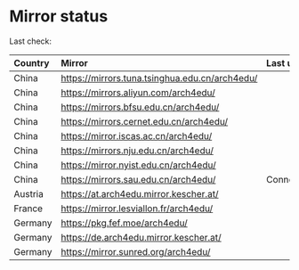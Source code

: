 <script src="./time.js"></script>
# Mirror status
Last check: <script type="text/javascript">localize(1708305305.5894344);</script>

|Country|Mirror|Last update|
|:------|:-----|:----------|
|China|https://mirrors.tuna.tsinghua.edu.cn/arch4edu/|<script type="text/javascript">localize(1708280854);</script>|
|China|https://mirrors.aliyun.com/arch4edu/|<script type="text/javascript">localize(1708280854);</script>|
|China|https://mirrors.bfsu.edu.cn/arch4edu/|<script type="text/javascript">localize(1708280854);</script>|
|China|https://mirrors.cernet.edu.cn/arch4edu/|<script type="text/javascript">localize(1708280854);</script>|
|China|https://mirror.iscas.ac.cn/arch4edu/|<script type="text/javascript">localize(1708237736);</script>|
|China|https://mirrors.nju.edu.cn/arch4edu/|<script type="text/javascript">localize(1708194649);</script>|
|China|https://mirror.nyist.edu.cn/arch4edu/|<script type="text/javascript">localize(1708280854);</script>|
|China|https://mirrors.sau.edu.cn/arch4edu/|ConnectionError|
|Austria|https://at.arch4edu.mirror.kescher.at/|<script type="text/javascript">localize(1708280854);</script>|
|France|https://mirror.lesviallon.fr/arch4edu/|<script type="text/javascript">localize(1708237736);</script>|
|Germany|https://pkg.fef.moe/arch4edu/|<script type="text/javascript">localize(1708280854);</script>|
|Germany|https://de.arch4edu.mirror.kescher.at/|<script type="text/javascript">localize(1708280854);</script>|
|Germany|https://mirror.sunred.org/arch4edu/|<script type="text/javascript">localize(1708280854);</script>|

<script src="./tablefilter/tablefilter.js"></script>
<script src="./table.js"></script>